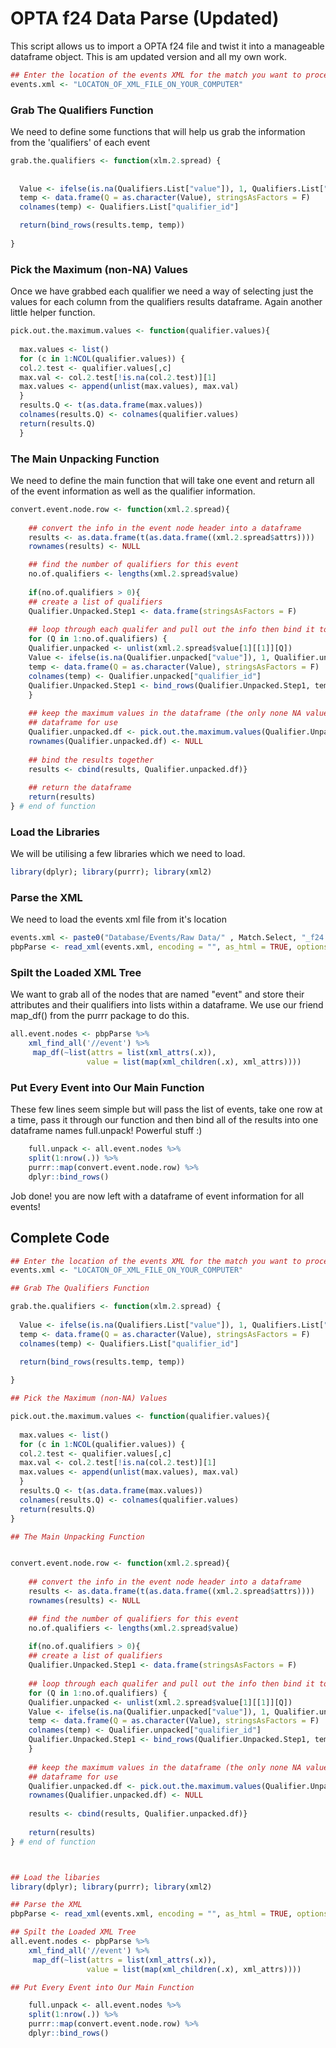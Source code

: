 
OPTA f24 Data Parse (Updated)
=============================

This script allows us to import a OPTA f24 file and twist it into a manageable dataframe object. This is am updated version and all my own work.

``` r
## Enter the location of the events XML for the match you want to process 
events.xml <- "LOCATON_OF_XML_FILE_ON_YOUR_COMPUTER"
```
### Grab The Qualifiers Function

We need to define some functions that will help us grab the information from the 'qualifiers' of each event

``` r
grab.the.qualifiers <- function(xlm.2.spread) {
  
  
  Value <- ifelse(is.na(Qualifiers.List["value"]), 1, Qualifiers.List["value"])
  temp <- data.frame(Q = as.character(Value), stringsAsFactors = F)
  colnames(temp) <- Qualifiers.List["qualifier_id"]

  return(bind_rows(results.temp, temp))
 
}
```

### Pick the Maximum (non-NA) Values

Once we have grabbed each qualifier we need a way of selecting just the values for each column from the qualifiers results dataframe. Again another little helper function.

``` r
pick.out.the.maximum.values <- function(qualifier.values){
  
  max.values <- list()
  for (c in 1:NCOL(qualifier.values)) {
  col.2.test <- qualifier.values[,c]
  max.val <- col.2.test[!is.na(col.2.test)][1]
  max.values <- append(unlist(max.values), max.val)
  }
  results.Q <- t(as.data.frame(max.values))
  colnames(results.Q) <- colnames(qualifier.values)
  return(results.Q)
  }
```

### The Main Unpacking Function

We need to define the main function that will take one event and return all of the event information as well as the qualifier information.

``` r
convert.event.node.row <- function(xml.2.spread){
  
    ## convert the info in the event node header into a dataframe 
    results <- as.data.frame(t(as.data.frame((xml.2.spread$attrs))))
    rownames(results) <- NULL

    ## find the number of qualifiers for this event 
    no.of.qualifiers <- lengths(xml.2.spread$value)
    
    if(no.of.qualifiers > 0){
    ## create a list of qualifiers 
    Qualifier.Unpacked.Step1 <- data.frame(stringsAsFactors = F)
  
    ## loop through each qualifer and pull out the info then bind it to the results .. above 
    for (Q in 1:no.of.qualifiers) {
    Qualifier.unpacked <- unlist(xml.2.spread$value[1][[1]][Q])
    Value <- ifelse(is.na(Qualifier.unpacked["value"]), 1, Qualifier.unpacked["value"])
    temp <- data.frame(Q = as.character(Value), stringsAsFactors = F)
    colnames(temp) <- Qualifier.unpacked["qualifier_id"]
    Qualifier.Unpacked.Step1 <- bind_rows(Qualifier.Unpacked.Step1, temp)
    }
    
    ## keep the maximum values in the dataframe (the only none NA values) return as a 
    ## dataframe for use 
    Qualifier.unpacked.df <- pick.out.the.maximum.values(Qualifier.Unpacked.Step1)
    rownames(Qualifier.unpacked.df) <- NULL 
    
    ## bind the results together 
    results <- cbind(results, Qualifier.unpacked.df)}
    
    ## return the dataframe 
    return(results)
} # end of function 
```

### Load the Libraries

We will be utilising a few libraries which we need to load.

``` r
library(dplyr); library(purrr); library(xml2)
```

### Parse the XML

We need to load the events xml file from it's location

``` r
events.xml <- paste0("Database/Events/Raw Data/" , Match.Select, "_f24.xml")
pbpParse <- read_xml(events.xml, encoding = "", as_html = TRUE, options = "NOERROR")
```

### Spilt the Loaded XML Tree

We want to grab all of the nodes that are named "event" and store their attributes and their qualifiers into lists within a dataframe. We use our friend map\_df() from the purrr package to do this.

``` r
all.event.nodes <- pbpParse %>% 
    xml_find_all('//event') %>% 
     map_df(~list(attrs = list(xml_attrs(.x)), 
                 value = list(map(xml_children(.x), xml_attrs))))
```

### Put Every Event into Our Main Function

These few lines seem simple but will pass the list of events, take one row at a time, pass it through our function and then bind all of the results into one dataframe names full.unpack! Powerful stuff :)

``` r
    full.unpack <- all.event.nodes %>% 
    split(1:nrow(.)) %>% 
    purrr::map(convert.event.node.row) %>% 
    dplyr::bind_rows()
```

Job done! you are now left with a dataframe of event information for all events! 

## Complete Code 
``` r
## Enter the location of the events XML for the match you want to process 
events.xml <- "LOCATON_OF_XML_FILE_ON_YOUR_COMPUTER"

## Grab The Qualifiers Function

grab.the.qualifiers <- function(xlm.2.spread) {
  
  Value <- ifelse(is.na(Qualifiers.List["value"]), 1, Qualifiers.List["value"])
  temp <- data.frame(Q = as.character(Value), stringsAsFactors = F)
  colnames(temp) <- Qualifiers.List["qualifier_id"]

  return(bind_rows(results.temp, temp))
 
}

## Pick the Maximum (non-NA) Values

pick.out.the.maximum.values <- function(qualifier.values){
  
  max.values <- list()
  for (c in 1:NCOL(qualifier.values)) {
  col.2.test <- qualifier.values[,c]
  max.val <- col.2.test[!is.na(col.2.test)][1]
  max.values <- append(unlist(max.values), max.val)
  }
  results.Q <- t(as.data.frame(max.values))
  colnames(results.Q) <- colnames(qualifier.values)
  return(results.Q)
}

## The Main Unpacking Function


convert.event.node.row <- function(xml.2.spread){
  
    ## convert the info in the event node header into a dataframe 
    results <- as.data.frame(t(as.data.frame((xml.2.spread$attrs))))
    rownames(results) <- NULL

    ## find the number of qualifiers for this event 
    no.of.qualifiers <- lengths(xml.2.spread$value)
    
    if(no.of.qualifiers > 0){
    ## create a list of qualifiers 
    Qualifier.Unpacked.Step1 <- data.frame(stringsAsFactors = F)
  
    ## loop through each qualifer and pull out the info then bind it to the results .. above 
    for (Q in 1:no.of.qualifiers) {
    Qualifier.unpacked <- unlist(xml.2.spread$value[1][[1]][Q])
    Value <- ifelse(is.na(Qualifier.unpacked["value"]), 1, Qualifier.unpacked["value"])
    temp <- data.frame(Q = as.character(Value), stringsAsFactors = F)
    colnames(temp) <- Qualifier.unpacked["qualifier_id"]
    Qualifier.Unpacked.Step1 <- bind_rows(Qualifier.Unpacked.Step1, temp)
    }
    
    ## keep the maximum values in the dataframe (the only none NA values) return as a 
    ## dataframe for use 
    Qualifier.unpacked.df <- pick.out.the.maximum.values(Qualifier.Unpacked.Step1)
    rownames(Qualifier.unpacked.df) <- NULL 
    
    results <- cbind(results, Qualifier.unpacked.df)}
    
    return(results)
} # end of function 



## Load the libaries 
library(dplyr); library(purrr); library(xml2)

## Parse the XML
pbpParse <- read_xml(events.xml, encoding = "", as_html = TRUE, options = "NOERROR")

## Spilt the Loaded XML Tree
all.event.nodes <- pbpParse %>% 
    xml_find_all('//event') %>% 
     map_df(~list(attrs = list(xml_attrs(.x)), 
                 value = list(map(xml_children(.x), xml_attrs))))

## Put Every Event into Our Main Function

    full.unpack <- all.event.nodes %>% 
    split(1:nrow(.)) %>% 
    purrr::map(convert.event.node.row) %>% 
    dplyr::bind_rows()
    
    


```

